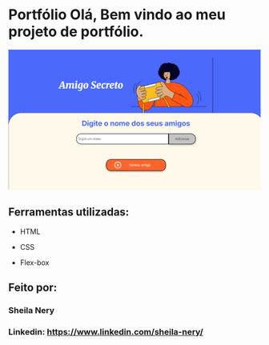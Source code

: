 
# Portfólio Olá, Bem vindo ao meu projeto de portfólio.

![image](https://github.com/SheilaNSN/challenge-amigo-secreto_pt-main/blob/main/assets/telaDoProjeto.png)

## Ferramentas utilizadas:

* HTML

* CSS

* Flex-box

## Feito por:

### Sheila Nery

### Linkedin: https://www.linkedin.com/sheila-nery/
